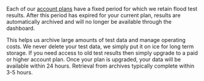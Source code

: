 Each of our [account plans](https://flood.io/pricing) have a fixed period for which we retain flood test results. After this period has expired for your current plan, results are automatically archived and will no longer be available through the dashboard.

This helps us archive large amounts of test data and manage operating costs. We never delete your test data, we simply put it on ice for long term storage. If you need access to old test results then simply upgrade to a paid or higher account plan. Once your plan is upgraded, your data will be available within 24 hours. Retrieval from archives typically complete within 3-5 hours.